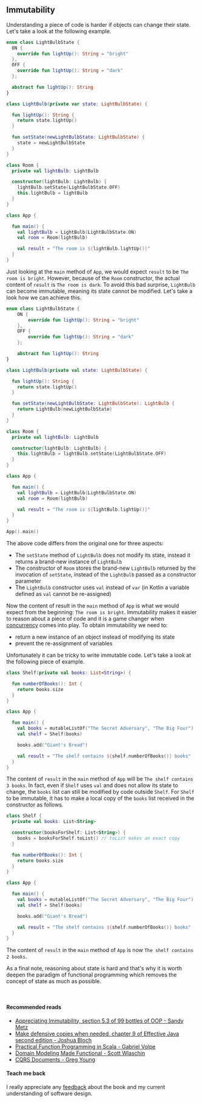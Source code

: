 ## Immutability
Understanding a piece of code is harder if objects can change their state. Let's take a look at the following example.

```kotlin
enum class LightBulbState {
  ON {
    override fun lightUp(): String = "bright"
  },
  OFF {
    override fun lightUp(): String = "dark"
  };

  abstract fun lightUp(): String
}

class LightBulb(private var state: LightBulbState) {

  fun lightUp(): String {
    return state.lightUp()
  }

  fun setState(newLightBulbState: LightBulbState) {
    state = newLightBulbState
  }
}

class Room {
  private val lightBulb: LightBulb

  constructor(lightBulb: LightBulb) {
    lightBulb.setState(LightBulbState.OFF)
    this.lightBulb = lightBulb
  }
}

class App {

  fun main() {
    val lightBulb = LightBulb(LightBulbState.ON)
    val room = Room(lightBulb)

    val result = "The room is ${lightBulb.lightUp()}"
  }
}
```

Just looking at the `main` method of `App`, we would expect `result` to be `The room is bright`. However, because of the
`Room` constructor, the actual content of `result` is `The room is dark`. To avoid this bad surprise, `LightBulb` can become 
immutable, meaning its state cannot be modified. Let's take a look how we can achieve this.

```kotlin
enum class LightBulbState {
    ON {
        override fun lightUp(): String = "bright"
    },
    OFF {
        override fun lightUp(): String = "dark"
    };

    abstract fun lightUp(): String
}

class LightBulb(private val state: LightBulbState) {

  fun lightUp(): String {
    return state.lightUp()
  }

  fun setState(newLightBulbState: LightBulbState): LightBulb {
    return LightBulb(newLightBulbState)
  }
}

class Room {
  private val lightBulb: LightBulb

  constructor(lightBulb: LightBulb) {
    this.lightBulb = lightBulb.setState(LightBulbState.OFF)
  }
}

class App {

  fun main() {
    val lightBulb = LightBulb(LightBulbState.ON)
    val room = Room(lightBulb)

    val result = "The room is ${lightBulb.lightUp()}"
  }
}

App().main()
```

The above code differs from the original one for three aspects:
* The `setState` method of `LightBulb` does not modify its state, instead it returns a brand-new instance of `LightBulb`
* The constructor of `Room` stores the brand-new `LightBulb` returned by the invocation of `setState`, instead of the `LightBulb` passed as a constructor parameter
* The `LightBulb` constructor uses `val` instead of `var` (in Kotlin a variable defined as `val` cannot be re-assigned)

Now the content of result in the `main` method of `App` is what we would expect from the beginning: `The room is bright`.
Immutability makes it easier to reason about a piece of code and it is a game changer when [concurrency](https://en.wikipedia.org/wiki/Concurrency_(computer_science))
comes into play. To obtain immutability we need to:
* return a new instance of an object instead of modifying its state
* prevent the re-assignment of variables

Unfortunately it can be tricky to write immutable code. Let's take a look at the following piece of example.

```kotlin
class Shelf(private val books: List<String>) {

  fun numberOfBooks(): Int {
    return books.size
  }
}

class App {

  fun main() {
    val books = mutableListOf("The Secret Adversary", "The Big Four")
    val shelf = Shelf(books)

    books.add("Giant's Bread")

    val result = "The shelf contains ${shelf.numberOfBooks()} books"
  }
}
```

The content of `result` in the `main` method of `App` will be `The shelf contains 3 books`. In fact, even if `Shelf` uses
`val` and does not allow its state to change, the `books` list can still be modified by code outside `Shelf`. For `Shelf`
to be immutable, it has to make a local copy of the `books` list received in the constructor as follows.

```kotlin
class Shelf {
  private val books: List<String>

  constructor(booksForShelf: List<String>) {
    books = booksForShelf.toList() // toList makes an exact copy
  }

  fun numberOfBooks(): Int {
    return books.size
  }
}

class App {

  fun main() {
    val books = mutableListOf("The Secret Adversary", "The Big Four")
    val shelf = Shelf(books)

    books.add("Giant's Bread")

    val result = "The shelf contains ${shelf.numberOfBooks()} books"
  }
}
```

The content of `result` in the `main` method of `App` is now `The shelf contains 2 books`.  

As a final note, reasoning about state is hard and that's why it is worth deepen the paradigm of functional programming
which removes the concept of state as much as possible. 

<br/>

#### Recommended reads
* [Appreciating Immutability, section 5.3 of 99 bottles of OOP - Sandy Metz](https://www.goodreads.com/book/show/31183020-99-bottles-of-oop)
* [Make defensive copies when needed, chapter 9 of Effective Java second edition - Joshua Bloch](https://www.goodreads.com/book/show/34927404-effective-java)
* [Practical Function Programming in Scala - Gabriel Volpe](https://leanpub.com/pfp-scala)
* [Domain Modeling Made Functional - Scott Wlaschin](https://www.goodreads.com/book/show/34921689-domain-modeling-made-functional)
* [CQRS Documents - Greg Young](https://cqrs.files.wordpress.com/2010/11/cqrs_documents.pdf)


#### Teach me back
I really appreciate any [feedback](../introduction/introduction.html#teach-me-back) about the book and my current understanding of software design.